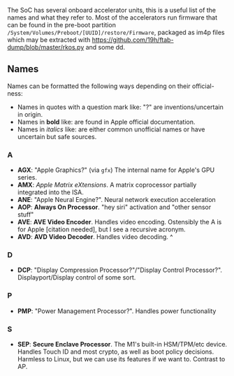 The SoC has several onboard accelerator units, this is a useful list of the names and what they refer to. Most of the accelerators run firmware that can be found in the pre-boot partition `/System/Volumes/Preboot/[UUID]/restore/Firmware`, packaged as im4p files which may be extracted with https://github.com/19h/ftab-dump/blob/master/rkos.py and some dd.

## Names

Names can be formatted the following ways depending on their official-ness:
* Names in quotes with a question mark like: "<name>?" are inventions/uncertain in origin.
* Names in **bold** like: **<name>** are found in Apple official documentation.
* Names in *italics* like: *<name>* are either common unofficial names or have uncertain but safe sources.

### A
* **AGX**: "Apple Graphics?" (via `gfx`) The internal name for Apple's GPU series.
* **AMX**: *Apple Matrix eXtensions*. A matrix coprocessor partially integrated into the ISA.
* **ANE**: "Apple Neural Engine?". Neural network execution acceleration
* **AOP**: **Always On Processor**. "hey siri" activation and "other sensor stuff"
* **AVE**: **AVE Video Encoder**. Handles video encoding. Ostensibly the A is for Apple [citation needed], but I see a recursive acronym.
* **AVD**: **AVD Video Decoder**. Handles video decoding. ^

### D
* **DCP**: "Display Compression Processor?"/"Display Control Processor?". Displayport/Display control of some sort.

### P
* **PMP**: "Power Management Processor?". Handles power functionality

### S
* **SEP**: **Secure Enclave Processor**. The M1's built-in HSM/TPM/etc device. Handles Touch ID and most crypto, as well as boot policy decisions. Harmless to Linux, but we can use its features if we want to. Contrast to AP.